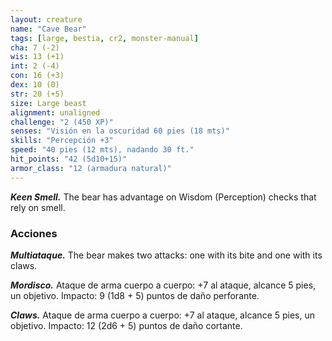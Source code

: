 ```yaml
---
layout: creature
name: "Cave Bear"
tags: [large, bestia, cr2, monster-manual]
cha: 7 (-2)
wis: 13 (+1)
int: 2 (-4)
con: 16 (+3)
dex: 10 (0)
str: 20 (+5)
size: Large beast
alignment: unaligned
challenge: "2 (450 XP)"
senses: "Visión en la oscuridad 60 pies (18 mts)"
skills: "Percepción +3"
speed: "40 pies (12 mts), nadando 30 ft."
hit_points: "42 (5d10+15)"
armor_class: "12 (armadura natural)"
---
```


***Keen Smell.*** The bear has advantage on Wisdom (Perception) checks that rely on smell.

### Acciones

***Multiataque.*** The bear makes two attacks: one with its bite and one with its claws.

***Mordisco.*** Ataque de arma cuerpo a cuerpo: +7 al ataque, alcance 5 pies, un objetivo. Impacto: 9 (1d8 + 5) puntos de daño perforante.

***Claws.*** Ataque de arma cuerpo a cuerpo: +7 al ataque, alcance 5 pies, un objetivo. Impacto: 12 (2d6 + 5) puntos de daño cortante.